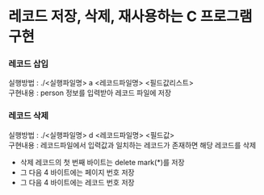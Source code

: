 # 레코드 저장, 삭제, 재사용하는 C 프로그램 구현
### 레코드 삽입
실행방법 : ./<실행파일명> a <레코드파일명> <필드값리스트>   
구현내용 : person 정보를 입력받아 레코드 파일에 저장
>
### 레코드 삭제
실행방법 : ./<실행파일명> d <레코드파일명> <필드값>      
구현내용 : 레코드파일에서 입력값과 일치하는 레코드가 존재하면 해당 레코드를 삭제

- 삭제 레코드의 첫 번째 바이트는 delete mark(*)를 저장
- 그 다음 4 바이트에는 페이지 번호 저장
- 그 다음 4 바이트에는 레코드 번호 저장
>